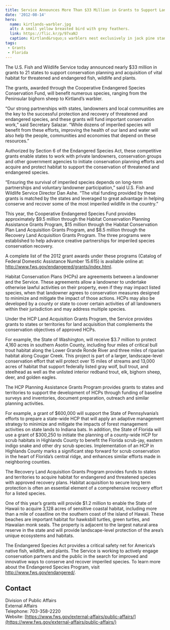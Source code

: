 ```yaml
---
title: Service Announces More Than $33 Million in Grants to Support Land Acquisition and Conservation Planning for Endangered Species
date: '2012-08-14'
hero:
  name: kirtlands-warbler.jpg
  alt: A small yellow breasted bird with grey feathers.
  link: https://flic.kr/p/97xaNJ
  caption: Kirtland&rsquo;s warblers nest exclusively in jack pine stands. Photo by Joel Trick, USFWS.
tags:
 - Grants
 - Florida
---
```


The U.S. Fish and Wildlife Service today announced nearly $33 million in grants to 21 states to support conservation planning and acquisition of vital habitat for threatened and endangered fish, wildlife and plants.

The grants, awarded through the Cooperative Endangered Species Conservation Fund, will benefit numerous species, ranging from the Peninsular bighorn sheep to Kirtland’s warbler.

“Our strong partnerships with states, landowners and local communities are the key to the successful protection and recovery of threatened and endangered species, and these grants will fund important conservation work,” said Secretary Salazar. “While dozens of imperiled species will benefit from these efforts, improving the health of our land and water will also help the people, communities and economies that depend on these resources.”

Authorized by Section 6 of the Endangered Species Act, these competitive grants enable states to work with private landowners, conservation groups and other government agencies to initiate conservation planning efforts and acquire and protect habitat to support the conservation of threatened and endangered species.

“Ensuring the survival of imperiled species depends on long-term partnerships and voluntary landowner participation,” said U.S. Fish and Wildlife Service Director Dan Ashe. “The vital funding provided by these grants is matched by the states and leveraged to great advantage in helping conserve and recover some of the most imperiled wildlife in the country.”

This year, the Cooperative Endangered Species Fund provides approximately $9.5 million through the Habitat Conservation Planning Assistance Grants Program, $15 million through the Habitat Conservation Plan Land Acquisition Grants Program, and $8.5 million through the Recovery Land Acquisition Grants Program. The three programs were established to help advance creative partnerships for imperiled species conservation recovery.

A complete list of the 2012 grant awards under these programs (Catalog of Federal Domestic Assistance Number 15.615) is available online at: http://www.fws.gov/endangered/grants/index.html.

Habitat Conservation Plans (HCPs) are agreements between a landowner and the Service. These agreements allow a landowner to undertake otherwise lawful activities on their property, even if they may impact listed species, when that landowner agrees to conservation measures designed to minimize and mitigate the impact of those actions. HCPs may also be developed by a county or state to cover certain activities of all landowners within their jurisdiction and may address multiple species.

Under the HCP Land Acquisition Grants Program, the Service provides grants to states or territories for land acquisition that complements the conservation objectives of approved HCPs.

For example, the State of Washington, will receive $3.7 million to protect 4,160 acres in southern Asotin County, including four miles of critical bull trout habitat along the Lower Grande Ronde River and three miles of riparian habitat along Cougar Creek. This project is part of a larger, landscape-level conservation effort that will protect over 15 miles of streams and 13,000 acres of habitat that support federally listed gray wolf, bull trout, and steelhead as well as the unlisted interior redband trout, elk, bighorn sheep, deer, and golden eagles.

The HCP Planning Assistance Grants Program provides grants to states and territories to support the development of HCPs through funding of baseline surveys and inventories, document preparation, outreach and similar planning activities.

For example, a grant of $600,000 will support the State of Pennsylvania’s efforts to prepare a state-wide HCP that will apply an adaptive management strategy to minimize and mitigate the impacts of forest management activities on state lands to Indiana bats. In addition, the State of Florida will use a grant of $300,250 to initiate the planning of a county-wide HCP for scrub habitats in Highlands County to benefit the Florida scrub-jay, eastern indigo snake and other dry scrub species. Implementation of an HCP in Highlands County marks a significant step forward for scrub conservation in the heart of Florida’s central ridge, and enhances similar efforts made in neighboring counties.

The Recovery Land Acquisition Grants Program provides funds to states and territories to acquire habitat for endangered and threatened species with approved recovery plans. Habitat acquisition to secure long term protection is often an essential element of a comprehensive recovery effort for a listed species.

One of this year’s grants will provide $1.2 million to enable the State of Hawaii to acquire 3,128 acres of sensitive coastal habitat, including more than a mile of coastline on the southern coast of the island of Hawaii. These beaches are important habitat for hawksbill turtles, green turtles, and Hawaiian monk seals. The property is adjacent to the largest natural area reserve in the state and will provide landscape-level protection of the area’s unique ecosystems and habitats.

The Endangered Species Act provides a critical safety net for America’s native fish, wildlife, and plants. The Service is working to actively engage conservation partners and the public in the search for improved and innovative ways to conserve and recover imperiled species. To learn more about the Endangered Species Program, visit http://www.fws.gov/endangered/.

## Contact

Division of Public Affairs  
External Affairs  
Telephone: 703-358-2220  
Website: [https://www.fws.gov/external-affairs/public-affairs/](https://www.fws.gov/external-affairs/public-affairs/)
